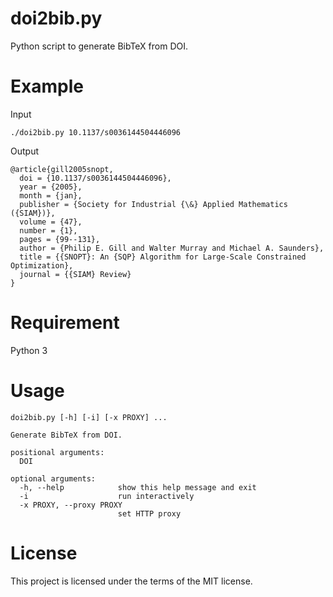 # doi2bib.py
Python script to generate BibTeX from DOI.

# Example
Input
```
./doi2bib.py 10.1137/s0036144504446096
```
Output
```
@article{gill2005snopt,
  doi = {10.1137/s0036144504446096},
  year = {2005},
  month = {jan},
  publisher = {Society for Industrial {\&} Applied Mathematics ({SIAM})},
  volume = {47},
  number = {1},
  pages = {99--131},
  author = {Philip E. Gill and Walter Murray and Michael A. Saunders},
  title = {{SNOPT}: An {SQP} Algorithm for Large-Scale Constrained Optimization},
  journal = {{SIAM} Review}
}
```

# Requirement
Python 3

# Usage
```
doi2bib.py [-h] [-i] [-x PROXY] ...

Generate BibTeX from DOI.

positional arguments:
  DOI

optional arguments:
  -h, --help            show this help message and exit
  -i                    run interactively
  -x PROXY, --proxy PROXY
                        set HTTP proxy
```

# License
This project is licensed under the terms of the MIT license.
